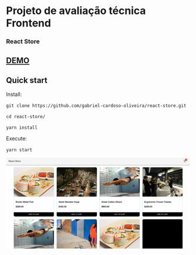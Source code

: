 # Projeto de avaliação técnica Frontend

### React Store

## <a href="https://react-store-cart.netlify.app">DEMO</a>

## Quick start

Install:

```
git clone https://github.com/gabriel-cardoso-oliveira/react-store.git
```
```
cd react-store/
```
```
yarn install
```

Execute:

```
yarn start
```

<p align="center">
  <img src="./src/assets/img/home.png" />
</p>
